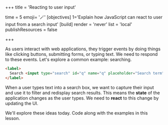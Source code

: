 +++
title = 'Reacting to user input'

time = 5
emoji= '🪄'
[objectives]
    1='Explain how JavaScript can react to user input from a search input'
[build]
  render = 'never'
  list = 'local'
  publishResources = false

+++

As users interact with web applications, they trigger events by doing things like clicking buttons, submitting forms, or typing text. We need to respond to these events. Let's explore a common example: searching.

```html
<label>
  Search <input type="search" id="q" name="q" placeholder="Search term" /> 🔍
</label>
```

When a user types text into a search box, we want to capture their input and use it to filter and redisplay search results. This means the **state** of the application changes as the user types. We need to **react** to this change by updating the UI.

We'll explore these ideas today. Code along with the examples in this lesson.
